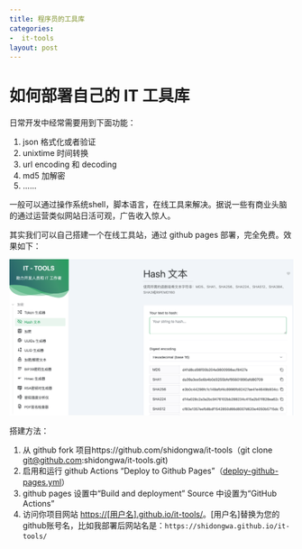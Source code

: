 ```yaml
---
title: 程序员的工具库
categories: 
-  it-tools
layout: post
---
```

 
  # 如何部署自己的 IT 工具库
 
 日常开发中经常需要用到下面功能：
 1. json 格式化或者验证
 2. unixtime 时间转换
 3. url encoding 和 decoding
 4. md5 加解密
 5. ......

一般可以通过操作系统shell，脚本语言，在线工具来解决。据说一些有商业头脑的通过运营类似网站日活可观，广告收入惊人。

其实我们可以自己搭建一个在线工具站，通过 github pages 部署，完全免费。效果如下：

![](https://github.com/shidongwa/shidongwa.github.io/blob/master/images/2024/it-tools.png?raw=true)

搭建方法：
1. 从 github fork 项目https://github.com/shidongwa/it-tools（git clone git@github.com:shidongwa/it-tools.git)
2. 启用和运行 github Actions “Deploy to Github Pages”（[deploy-github-pages.yml](https://github.com/shidongwa/it-tools/blob/main/.github/workflows/deploy-github-pages.yml)）
3. github pages 设置中“Build and deployment” Source 中设置为“GitHub Actions”
4. 访问你项目网站 [https://[用户名].github.io/it-tools/](https://[用户名].github.io/it-tools/)。[用户名]替换为您的github账号名，比如我部署后网站名是：`https://shidongwa.github.io/it-tools/`